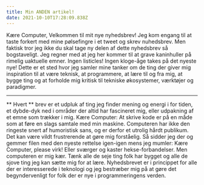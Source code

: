 ```yaml
---
title: Min ANDEN artikel!
date: 2021-10-10T17:28:09.838Z
---
```


Kære Computer, Velkommen til mit nye nyhedsbrev! Jeg kom engang til at taste forkert med mine pølsefingre i et tweet og skrev nuhedsbrev. Men faktisk tror jeg ikke du skal tage ny delen af dette nyhedsbrev så bogstaveligt. Jeg regner med at jeg her kommer til at grave kaninhuller på rimelig uaktuelle emner. Ingen listicles! Ingen kloge-åge takes på det nyeste nye! Dette er et sted hvor jeg samler mine tanker om de ting der giver mig inspiration til at være teknisk, at programmere, at lære til og fra mig, at bygge ting og at forholde mig kritisk til tekniske økosystemer, værktøjer og paradigmer.

---

** Hvert ** brev er et udpluk af ting jeg finder mening og energi i for tiden, et dybde-dyk ned i områder der altid har fascineret mig, eller udpakning af et emne som trækker i mig. Kære Computer: At skrive kode er på en måde som at føre en slags samtale med min maskine. Computeren har ikke den ringeste snert af humoristisk sans, og er derfor et utrolig hårdt publikum. Det kan være vildt frustrerende at gøre mig forståelig. Så sidder jeg der og gemmer filen med den nyeste rettelse igen-igen mens jeg mumler: Kære Computer, please virk! Eller sværger og kaster hekse-forbandelser. Men computeren er mig kær. Tænk alle de seje ting folk har bygget og alle de sjove ting jeg kan sætte mig for at lære. Nyhedsbrevet er i princippet for alle der er interesserede i teknologi og jeg bestræber mig på at gøre det begyndervenligt for folk der er nye i programmeringens verden.